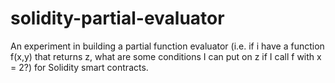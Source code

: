 # solidity-partial-evaluator
An experiment in building a partial function evaluator (i.e. if i have a function f(x,y) that returns z, what are some conditions I can put on z if I call f with x = 2?) for Solidity smart contracts.
